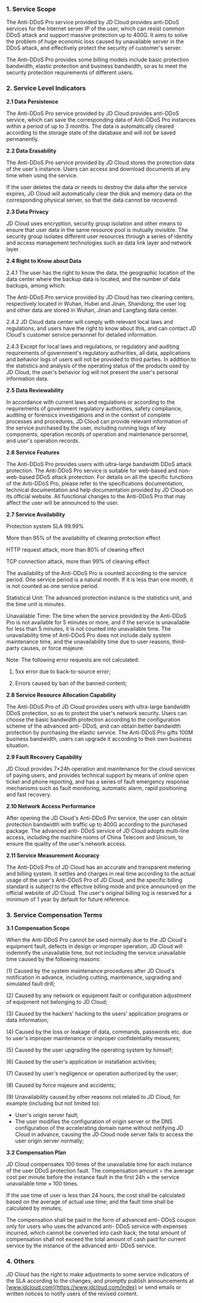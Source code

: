 ### **1. Service Scope**

The Anti-DDoS Pro service provided by JD Cloud provides anti-DDoS services for the Internet server IP of the user, which can resist common DDoS attack and support massive protection up to 400G. It aims to solve the problem of huge economic loss caused by unavailable server in the DDoS attack, and effectively protect the security of customer's server. 

The Anti-DDoS Pro provides some billing models include basic protection bandwidth, elastic protection and business bandwidth, so as to meet the security protection requirements of different users. 

### **2. Service Level Indicators** 

**2.1 Data Persistence** 

The Anti-DDoS Pro service provided by JD Cloud provides anti-DDoS service, which can save the corresponding data of Anti-DDoS Pro instances within a period of up to 3 months. The data is automatically cleared according to the storage state of the database and will not be saved permanently. 

**2.2 Data Erasability**

The Anti-DDoS Pro service provided by JD Cloud stores the protection data of the user's instance. Users can access and download documents at any time when using the service. 

If the user deletes the data or needs to destroy the data after the service expires, JD Cloud will automatically clear the disk and memory data on the corresponding physical server, so that the data cannot be recovered. 

**2.3 Data Privacy**

JD Cloud uses encryption, security group isolation and other means to ensure that user data in the same resource pool is mutually invisible. The security group isolates different user resources through a series of identity and access management technologies such as data link layer and network layer. 

**2.4 Right to Know about Data**

2.4.1 The user has the right to know the data, the geographic location of the data center where the backup data is located, and the number of data backups, among which: 

The Anti-DDoS Pro service provided by JD Cloud has two cleaning centers, respectively located in Wuhan, Hubei and Jinan, Shandong; the user log and other data are stored in Wuhan, Jinan and Langfang data center. 

2.4.2 JD Cloud data center will comply with relevant local laws and regulations, and users have the right to know about this, and can contact JD Cloud's customer service personnel for detailed information. 

2.4.3 Except for local laws and regulations, or regulatory and auditing requirements of government's regulatory authorities, all data, applications and behavior logs of users will not be provided to third parties. In addition to the statistics and analysis of the operating status of the products used by JD Cloud, the user's behavior log will not present the user's personal information data. 

**2.5 Data Reviewability**

In accordance with current laws and regulations or according to the requirements of government regulatory authorities, safety compliance, auditing or forensics investigations and in the context of complete processes and procedures, JD Cloud can provide relevant information of the service purchased by the user, including running logs of key components, operation records of operation and maintenance personnel, and user's operation records. 

**2.6 Service Features** 

The Anti-DDoS Pro provides users with ultra-large bandwidth DDoS attack protection. The Anti-DDoS Pro service is suitable for web-based and non-web-based DDoS attack protection. For details on all the specific functions of the Anti-DDoS Pro, please refer to the specifications documentation, technical documentation and help documentation provided by JD Cloud on its official website. All functional changes to the Anti-DDoS Pro that may affect the user will be announced to the user. 

**2.7 Service Availability** 

Protection system SLA 99.99%

More than 95% of the availability of cleaning protection effect 

HTTP request attack, more than 80% of cleaning effect 

TCP connection attack, more than 99% of cleaning effect 

The availability of the Anti-DDoS Pro is counted according to the service period. One service period is a natural month. If it is less than one month, it is not counted as one service period. 

Statistical Unit: The advanced protection instance is the statistics unit, and the time unit is minutes. 

Unavailable Time: The time when the service provided by the Anti-DDoS Pro is not available for 5 minutes or more, and if the service is unavailable for less than 5 minutes, it is not counted into unavailable time. The unavailability time of Anti-DDoS Pro does not include daily system maintenance time, and the unavailability time due to user reasons, third-party causes, or force majeure. 

Note: The following error requests are not calculated: 

1. 5xx error due to back-to-source error; 

2. Errors caused by ban of the banned content; 

**2.8 Service Resource Allocation Capability**

The Anti-DDoS Pro of JD Cloud provides users with ultra-large bandwidth DDoS protection, so as to protect the user's network security. Users can choose the basic bandwidth protection according to the configuration scheme of the advanced anti- DDoS, and can obtain better bandwidth protection by purchasing the elastic service. The Anti-DDoS Pro gifts 100M business bandwidth, users can upgrade it according to their own business situation. 

**2.9 Fault Recovery Capability**

JD Cloud provides 7×24h operation and maintenance for the cloud services of paying users, and provides technical support by means of online open ticket and phone reporting, and has a series of fault emergency response mechanisms such as fault monitoring, automatic alarm, rapid positioning and fast recovery. 

**2.10 Network Access Performance** 

After opening the JD Cloud's Anti-DDoS Pro service, the user can obtain protection bandwidth with traffic up to 400G according to the purchased package. The advanced anti- DDoS service of JD Cloud adopts multi-line access, including the machine rooms of China Telecom and Unicom, to ensure the quality of the user's network access.

**2.11 Service Measurement Accuracy** 

The Anti-DDoS Pro of JD Cloud has an accurate and transparent metering and billing system. It settles and charges in real time according to the actual usage of the user's Anti-DDoS Pro of JD Cloud, and the specific billing standard is subject to the effective billing mode and price announced on the official website of JD Cloud. The user's original billing log is reserved for a minimum of 1 year by default for future reference. 

### **3. Service Compensation Terms** 

 **3.1 Compensation Scope** 

When the Anti-DDoS Pro cannot be used normally due to the JD Cloud's equipment fault, defects in design or improper operation, JD Cloud will indemnify the unavailable time, but not including the service unavailable time caused by the following reasons: 

(1) Caused by the system maintenance procedures after JD Cloud's notification in advance, including cutting, maintenance, upgrading and simulated fault drill; 

(2) Caused by any network or equipment fault or configuration adjustment of equipment not belonging to JD Cloud; 

(3) Caused by the hackers' hacking to the users' application programs or data information; 

(4) Caused by the loss or leakage of data, commands, passwords etc. due to user's improper maintenance or improper confidentiality measures; 

(5) Caused by the user upgrading the operating system by himself; 

(6) Caused by the user's application or installation activities; 

(7) Caused by user's negligence or operation authorized by the user; 

(8) Caused by force majeure and accidents; 

(9) Unavailability caused by other reasons not related to JD Cloud, for example (including but not limited to): 

- User's origin server fault; 
- The user modifies the configuration of origin server or the DNS configuration of the accelerating domain name without notifying JD Cloud in advance, causing the JD Cloud node server fails to access the user origin server normally; 

**3.2 Compensation Plan** 

JD Cloud compensates 100 times of the unavailable time for each instance of the user DDoS protection fault. The compensation amount = the average cost per minute before the instance fault in the first 24h × the service unavailable time × 100 times. 

If the use time of user is less than 24 hours, the cost shall be calculated based on the average of actual use time; and the fault time shall be calculated by minutes; 

The compensation shall be paid in the form of advanced anti- DDoS coupon only for users who uses the advanced anti- DDoS service with expenses incurred, which cannot be converted into cash back; the total amount of compensation shall not exceed the total amount of cash paid for current service by the instance of the advanced anti- DDoS service. 

### **4. Others** 

JD Cloud has the right to make adjustments to some service indicators of the SLA according to the changes, and promptly publish announcements at [www.jdcloud.com](https://www.jdcloud.com/index) or send emails or written notices to notify users of the revised content. 


